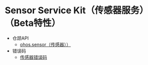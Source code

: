 # Sensor Service Kit（传感器服务）（Beta特性）

- 仓颉API
    - [ohos.sensor（传感器））](cj-apis-sensor.md)
- 错误码
    - [传感器错误码](../errorcodes/cj-errorcode-sensor.md)